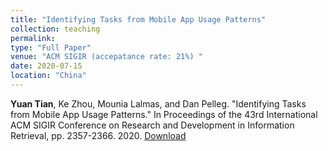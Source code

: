```yaml
---
title: "Identifying Tasks from Mobile App Usage Patterns"
collection: teaching
permalink: 
type: "Full Paper"
venue: "ACM SIGIR (accepatance rate: 21%) "
date: 2020-07-15
location: "China"
---
```


**Yuan Tian**, Ke Zhou, Mounia Lalmas, and Dan Pelleg. "Identifying Tasks from Mobile App Usage Patterns." In Proceedings of the 43rd International ACM SIGIR Conference on Research and Development in Information Retrieval, pp. 2357-2366. 2020. [Download](https://dl.acm.org/doi/pdf/10.1145/3397271.3401441) 
